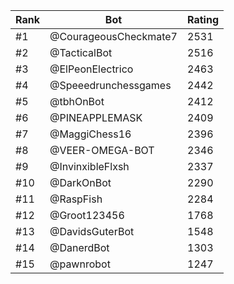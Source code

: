 Rank|Bot|Rating
---|---|---
#1|@CourageousCheckmate7|2531
#2|@TacticalBot|2516
#3|@ElPeonElectrico|2463
#4|@Speeedrunchessgames|2442
#5|@tbhOnBot|2412
#6|@PINEAPPLEMASK|2409
#7|@MaggiChess16|2396
#8|@VEER-OMEGA-BOT|2346
#9|@InvinxibleFlxsh|2337
#10|@DarkOnBot|2290
#11|@RaspFish|2284
#12|@Groot123456|1768
#13|@DavidsGuterBot|1548
#14|@DanerdBot|1303
#15|@pawnrobot|1247
